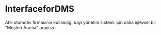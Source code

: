 # InterfaceforDMS
Atik otomotiv firmasının kullandığı bayi yönetim sistemi için daha işlevsel bir "Müşteri Arama" arayüzü.
